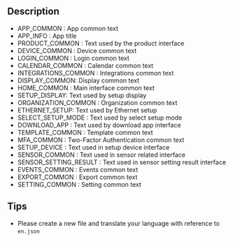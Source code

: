 ## Description

- APP_COMMON :  App common text
- APP_INFO : App title
- PRODUCT_COMMON : Text used by the product interface
- DEVICE_COMMON : Device common text
- LOGIN_COMMON : Login common text
- CALENDAR_COMMON : Calendar common text
- INTEGRATIONS_COMMON : Integrations common text
- DISPLAY_COMMON: Display common text
- HOME_COMMON : Main interface common text
- SETUP_DISPLAY: Text used by setup display
- ORGANIZATION_COMMON : Organization common text
- ETHERNET_SETUP: Text used by Ethernet setup
- SELECT_SETUP_MODE : Text used by select setup mode
- DOWNLOAD_APP : Text used by download app interface
- TEMPLATE_COMMON : Template common text
- MFA_COMMON : Two-Factor Authentication common text
- SETUP_DEVICE : Text used in setup device interface
- SENSOR_COMMON : Text used in sensor related interface
- SENSOR_SETTING_RESULT : Text used in sensor setting result interface
- EVENTS_COMMON : Events common text
- EXPORT_COMMON : Export common text
-  SETTING_COMMON : Setting common text


## Tips

- Please create a new file and translate your language with reference to ``en.json``
